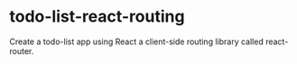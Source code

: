 # todo-list-react-routing
Create a todo-list app using React a client-side routing library called react-router.
